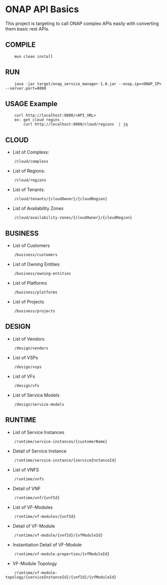 # ONAP API Basics

This project is targeting to call ONAP complex APIs easily with converting them basic rest APIs.


## COMPILE
```
    mvn clean install
```
    

## RUN
```
    java -jar target/onap_service_manager-1.0.jar --onap.ip=<ONAP_IP> --server.port=8080
```

## USAGE Example
```
    curl http://localhost:8080/<API_URL>
    ex: get cloud regins : 
        curl http://localhost:8080/cloud/regions  | jq
```
  

## CLOUD

- List of Complexs: 
```
    /cloud/complexs
```
- List of Regions:
```
    /cloud/regions
```
- List of Tenants:
```
    /cloud/tenants/{cloudOwner}/{cloudRegion}
```
- List of Availability Zones
```
    /cloud/availability-zones/{cloudOwner}/{cloudRegion}
```

## BUSINESS

- List of Customers
```
    /business/customers
```
- List of Owning Entities
```
    /business/owning-entities
```
- List of Platforms
```
    /business/platforms
```
- List of Projects
```
    /business/projects
```

## DESIGN

- List of Vendors
```
    /design/vendors
```
- List of VSPs
```
    /design/vsps
```
- List of VFs
```
    /design/vfs
```
- List of Service Models
```
    /design/service-models
```

## RUNTIME

- List of Service Instances
```
    /runtime/service-instances/{customerName}
```

- Detail of  Service Instance
```
    /runtime/service-instance/{serviceInstanceId}
```

- List of VNFS
```
    /runtime/vnfs
```

- Detail of VNF
```
    /runtime/vnf/{vnfId}
```

- List of VF-Modules
```
    /runtime/vf-modules/{vnfId}
```

- Detail of VF-Module
```
    /runtime/vf-module/{vnfId}/{vfModuleId}
```

- Instantiation Detail of VF-Module
```
    /runtime/vf-module-properties/{vfModuleId}
```

- VF-Module Topology
```
    /runtime/vf-module-topology/{serviceInstanceId}/{vnfId}/{vfModuleId}
```
